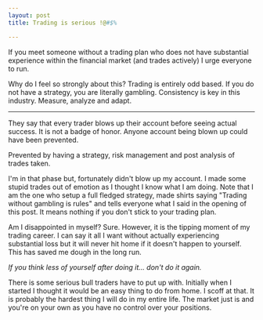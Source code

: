 ```yaml
---
layout: post
title: Trading is serious !@#$%

---
```


If you meet someone without a trading plan who does not have substantial experience within the financial market (and trades actively) I urge everyone to run.

Why do I feel so strongly about this? Trading is entirely odd based. If you do not have a strategy, you are literally gambling. Consistency is key in this industry. Measure, analyze and adapt.

---

They say that every trader blows up their account before seeing actual success. It is not a badge of honor. Anyone account being blown up could have been prevented.

Prevented by having a strategy, risk management and post analysis of trades taken.

I'm in that phase but, fortunately didn't blow up my account. I made some stupid trades out of emotion as I thought I know what I am doing. Note that I am the one who setup a full fledged strategy, made shirts saying "Trading without gambling is rules" and tells everyone what I said in the opening of this post. It means nothing if you don't stick to your trading plan.

Am I disappointed in myself? Sure. However, it is the tipping moment of my trading career. I can say it all I want without actually experiencing substantial loss but it will never hit home if it doesn't happen to yourself. This has saved me dough in the long run.

*If you think less of yourself after doing it... don't do it again.*

There is some serious bull traders have to put up with. Initially when I started I thought it would be an easy thing to do from home. I scoff at that. It is probably the hardest thing I will do in my entire life. The market just is and you're on your own as you have no control over your positions.
